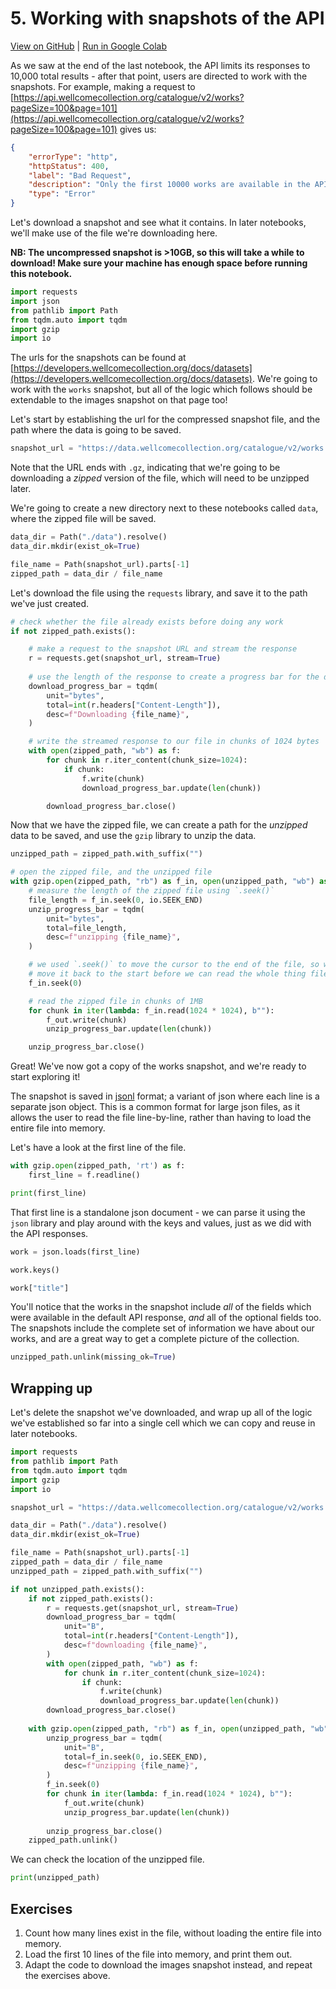 # 5. Working with snapshots of the API

[View on GitHub](https://github.com/wellcomecollection/developers.wellcomecollection.org/blob/dependabot/npm_and_yarn/cross-spawn-7.0.6/notebooks/05-working-with-snapshots-of-the-api.ipynb) | [Run in Google Colab](https://colab.research.google.com/github/wellcomecollection/developers.wellcomecollection.org/blob/dependabot/npm_and_yarn/cross-spawn-7.0.6/notebooks/05-working-with-snapshots-of-the-api.ipynb)

As we saw at the end of the last notebook, the API limits its responses to 10,000 total results - after that point, users are directed to work with the snapshots. For example, making a request to [https://api.wellcomecollection.org/catalogue/v2/works?pageSize=100&page=101](https://api.wellcomecollection.org/catalogue/v2/works?pageSize=100&page=101) gives us:

```json
{
    "errorType": "http",
    "httpStatus": 400,
    "label": "Bad Request",
    "description": "Only the first 10000 works are available in the API. If you want more works, you can download a snapshot of the complete catalogue: https://developers.wellcomecollection.org/docs/datasets",
    "type": "Error"
}
```

Let's download a snapshot and see what it contains. In later notebooks, we'll make use of the file we're downloading here.

**NB: The uncompressed snapshot is >10GB, so this will take a while to download! Make sure your machine has enough space before running this notebook.**


```python
import requests
import json
from pathlib import Path
from tqdm.auto import tqdm
import gzip
import io
```

The urls for the snapshots can be found at [https://developers.wellcomecollection.org/docs/datasets](https://developers.wellcomecollection.org/docs/datasets). We're going to work with the `works` snapshot, but all of the logic which follows should be extendable to the images snapshot on that page too!

Let's start by establishing the url for the compressed snapshot file, and the path where the data is going to be saved.


```python
snapshot_url = "https://data.wellcomecollection.org/catalogue/v2/works.json.gz"
```

Note that the URL ends with `.gz`, indicating that we're going to be downloading a _zipped_ version of the file, which will need to be unzipped later.

We're going to create a new directory next to these notebooks called `data`, where the zipped file will be saved.


```python
data_dir = Path("./data").resolve()
data_dir.mkdir(exist_ok=True)

file_name = Path(snapshot_url).parts[-1]
zipped_path = data_dir / file_name
```

Let's download the file using the `requests` library, and save it to the path we've just created.


```python
# check whether the file already exists before doing any work
if not zipped_path.exists():

    # make a request to the snapshot URL and stream the response
    r = requests.get(snapshot_url, stream=True)
    
    # use the length of the response to create a progress bar for the download
    download_progress_bar = tqdm(
        unit="bytes",
        total=int(r.headers["Content-Length"]),
        desc=f"Downloading {file_name}",
    )

    # write the streamed response to our file in chunks of 1024 bytes
    with open(zipped_path, "wb") as f:
        for chunk in r.iter_content(chunk_size=1024):
            if chunk:
                f.write(chunk)
                download_progress_bar.update(len(chunk))

        download_progress_bar.close()

```

Now that we have the zipped file, we can create a path for the _unzipped_ data to be saved, and use the `gzip` library to unzip the data.


```python
unzipped_path = zipped_path.with_suffix("")

# open the zipped file, and the unzipped file
with gzip.open(zipped_path, "rb") as f_in, open(unzipped_path, "wb") as f_out:
    # measure the length of the zipped file using `.seek()`
    file_length = f_in.seek(0, io.SEEK_END)
    unzip_progress_bar = tqdm(
        unit="bytes",
        total=file_length,
        desc=f"unzipping {file_name}",
    )

    # we used `.seek()` to move the cursor to the end of the file, so we need to
    # move it back to the start before we can read the whole thing file
    f_in.seek(0)

    # read the zipped file in chunks of 1MB
    for chunk in iter(lambda: f_in.read(1024 * 1024), b""):
        f_out.write(chunk)
        unzip_progress_bar.update(len(chunk))

    unzip_progress_bar.close()
```

Great! We've now got a copy of the works snapshot, and we're ready to start exploring it!

The snapshot is saved in [jsonl](http://jsonlines.org/) format; a variant of json where each line is a separate json object. This is a common format for large json files, as it allows the user to read the file line-by-line, rather than having to load the entire file into memory.

Let's have a look at the first line of the file.


```python
with gzip.open(zipped_path, 'rt') as f:
    first_line = f.readline()

print(first_line)
```

That first line is a standalone json document - we can parse it using the `json` library and play around with the keys and values, just as we did with the API responses.


```python
work = json.loads(first_line)
```


```python
work.keys()
```


```python
work["title"]
```

You'll notice that the works in the snapshot include _all_ of the fields which were available in the default API response, _and_ all of the optional fields too. The snapshots include the complete set of information we have about our works, and are a great way to get a complete picture of the collection.


```python
unzipped_path.unlink(missing_ok=True)
```

## Wrapping up

Let's delete the snapshot we've downloaded, and wrap up all of the logic we've established so far into a single cell which we can copy and reuse in later notebooks.


```python
import requests
from pathlib import Path
from tqdm.auto import tqdm
import gzip
import io

snapshot_url = "https://data.wellcomecollection.org/catalogue/v2/works.json.gz"

data_dir = Path("./data").resolve()
data_dir.mkdir(exist_ok=True)

file_name = Path(snapshot_url).parts[-1]
zipped_path = data_dir / file_name
unzipped_path = zipped_path.with_suffix("")

if not unzipped_path.exists():
    if not zipped_path.exists():
        r = requests.get(snapshot_url, stream=True)
        download_progress_bar = tqdm(
            unit="B",
            total=int(r.headers["Content-Length"]),
            desc=f"downloading {file_name}",
        )
        with open(zipped_path, "wb") as f:
            for chunk in r.iter_content(chunk_size=1024):
                if chunk:
                    f.write(chunk)
                    download_progress_bar.update(len(chunk))
        download_progress_bar.close()
        
    with gzip.open(zipped_path, "rb") as f_in, open(unzipped_path, "wb") as f_out:
        unzip_progress_bar = tqdm(
            unit="B",
            total=f_in.seek(0, io.SEEK_END),
            desc=f"unzipping {file_name}",
        )
        f_in.seek(0)
        for chunk in iter(lambda: f_in.read(1024 * 1024), b""):
            f_out.write(chunk)
            unzip_progress_bar.update(len(chunk))
    
        unzip_progress_bar.close()
    zipped_path.unlink()
```

We can check the location of the unzipped file.


```python
print(unzipped_path)
```

## Exercises

1. Count how many lines exist in the file, without loading the entire file into memory.
2. Load the first 10 lines of the file into memory, and print them out.
3. Adapt the code to download the images snapshot instead, and repeat the exercises above.
